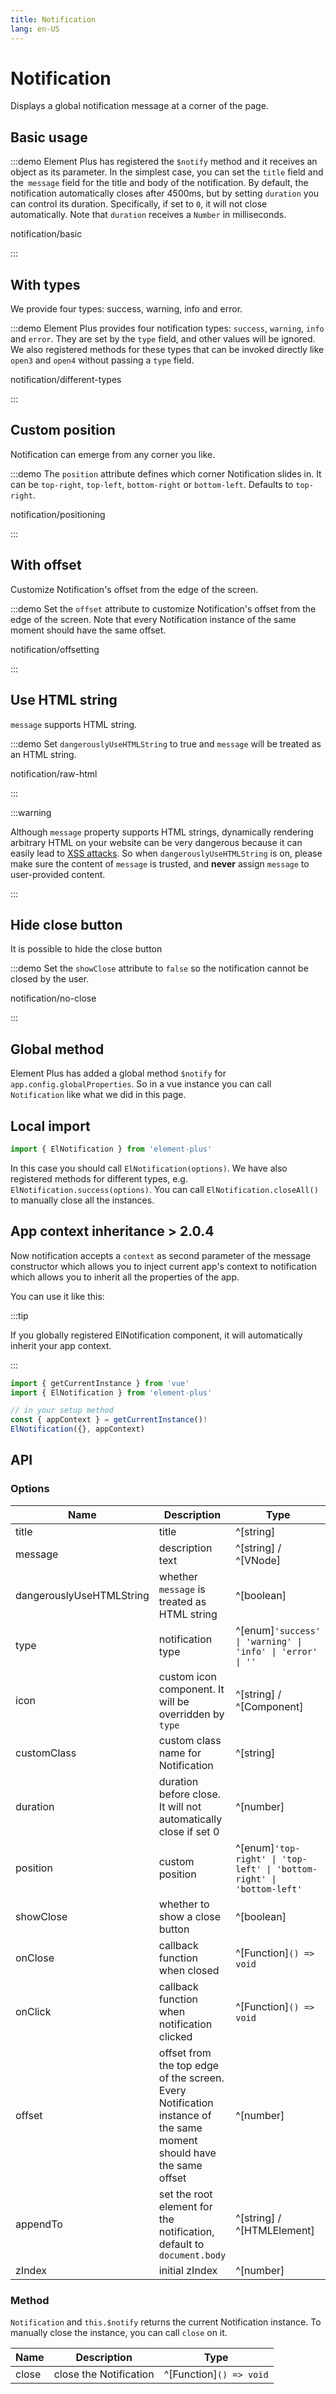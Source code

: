```yaml
---
title: Notification
lang: en-US
---
```


# Notification

Displays a global notification message at a corner of the page.

## Basic usage

:::demo Element Plus has registered the `$notify` method and it receives an object as its parameter. In the simplest case, you can set the `title` field and the` message` field for the title and body of the notification. By default, the notification automatically closes after 4500ms, but by setting `duration` you can control its duration. Specifically, if set to `0`, it will not close automatically. Note that `duration` receives a `Number` in milliseconds.

notification/basic

:::

## With types

We provide four types: success, warning, info and error.

:::demo Element Plus provides four notification types: `success`, `warning`, `info` and `error`. They are set by the `type` field, and other values will be ignored. We also registered methods for these types that can be invoked directly like `open3` and `open4` without passing a `type` field.

notification/different-types

:::

## Custom position

Notification can emerge from any corner you like.

:::demo The `position` attribute defines which corner Notification slides in. It can be `top-right`, `top-left`, `bottom-right` or `bottom-left`. Defaults to `top-right`.

notification/positioning

:::

## With offset

Customize Notification's offset from the edge of the screen.

:::demo Set the `offset` attribute to customize Notification's offset from the edge of the screen. Note that every Notification instance of the same moment should have the same offset.

notification/offsetting

:::

## Use HTML string

`message` supports HTML string.

:::demo Set `dangerouslyUseHTMLString` to true and `message` will be treated as an HTML string.

notification/raw-html

:::

:::warning

Although `message` property supports HTML strings, dynamically rendering arbitrary HTML on your website can be very dangerous because it can easily lead to [XSS attacks](https://en.wikipedia.org/wiki/Cross-site_scripting). So when `dangerouslyUseHTMLString` is on, please make sure the content of `message` is trusted, and **never** assign `message` to user-provided content.

:::

## Hide close button

It is possible to hide the close button

:::demo Set the `showClose` attribute to `false` so the notification cannot be closed by the user.

notification/no-close

:::

## Global method

Element Plus has added a global method `$notify` for `app.config.globalProperties`. So in a vue instance you can call `Notification` like what we did in this page.

## Local import

```javascript
import { ElNotification } from 'element-plus'
```

In this case you should call `ElNotification(options)`. We have also registered methods for different types, e.g. `ElNotification.success(options)`. You can call `ElNotification.closeAll()` to manually close all the instances.

## App context inheritance <el-tag>> 2.0.4</el-tag>

Now notification accepts a `context` as second parameter of the message constructor which allows you to inject current app's context to notification which allows you to inherit all the properties of the app.

You can use it like this:

:::tip

If you globally registered ElNotification component, it will automatically inherit your app context.

:::

```ts
import { getCurrentInstance } from 'vue'
import { ElNotification } from 'element-plus'

// in your setup method
const { appContext } = getCurrentInstance()!
ElNotification({}, appContext)
```

## API

### Options

| Name                     | Description                                                                                                        | Type                                                                  | Default   |
| ------------------------ | ------------------------------------------------------------------------------------------------------------------ | --------------------------------------------------------------------- | --------- |
| title                    | title                                                                                                              | ^[string]                                                             | ''        |
| message                  | description text                                                                                                   | ^[string] / ^[VNode]                                                  | ''        |
| dangerouslyUseHTMLString | whether `message` is treated as HTML string                                                                        | ^[boolean]                                                            | false     |
| type                     | notification type                                                                                                  | ^[enum]`'success' \| 'warning' \| 'info' \| 'error' \| ''`            | ''        |
| icon                     | custom icon component. It will be overridden by `type`                                                             | ^[string] / ^[Component]                                              | —         |
| customClass              | custom class name for Notification                                                                                 | ^[string]                                                             | ''        |
| duration                 | duration before close. It will not automatically close if set 0                                                    | ^[number]                                                             | 4500      |
| position                 | custom position                                                                                                    | ^[enum]`'top-right' \| 'top-left' \| 'bottom-right' \| 'bottom-left'` | top-right |
| showClose                | whether to show a close button                                                                                     | ^[boolean]                                                            | true      |
| onClose                  | callback function when closed                                                                                      | ^[Function]`() => void`                                               | —         |
| onClick                  | callback function when notification clicked                                                                        | ^[Function]`() => void`                                               | —         |
| offset                   | offset from the top edge of the screen. Every Notification instance of the same moment should have the same offset | ^[number]                                                             | 0         |
| appendTo                 | set the root element for the notification, default to `document.body`                                              | ^[string] / ^[HTMLElement]                                            | —         |
| zIndex                   | initial zIndex                                                                                                     | ^[number]                                                             | 0         |

### Method

`Notification` and `this.$notify` returns the current Notification instance. To manually close the instance, you can call `close` on it.

| Name  | Description            | Type                    |
| ----- | ---------------------- | ----------------------- |
| close | close the Notification | ^[Function]`() => void` |
